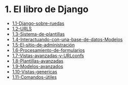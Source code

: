# 1. El libro de Django



[comment]:STARTING_GENERATED_TOC

* [1.1-Django-sobre-ruedas](<./content/1.1-Django-sobre-ruedas.md>)
* [1.2-URLS](<./content/1.2-URLS.md>)
* [1.3-Sistema-de-plantillas](<./content/1.3-Sistema-de-plantillas.md>)
* [1.4-Interactuando-con-una-base-de-datos-Modelos](<./content/1.4-Interactuando-con-una-base-de-datos-Modelos.md>)
* [1.5-El-sitio-de-administración](<./content/1.5-El-sitio-de-administración.md>)
* [1.6-Procesamiento-de-formularios](<./content/1.6-Procesamiento-de-formularios.md>)
* [1.7-Vistas-avanzadas-y-URLconfs](<./content/1.7-Vistas-avanzadas-y-URLconfs.md>)
* [1.8-Plantillas-avanzadas](<./content/1.8-Plantillas-avanzadas.md>)
* [1.9-Modelos-avanzados](<./content/1.9-Modelos-avanzados.md>)
* [1.10-Vistas-genericas](<./content/1.10-Vistas-genericas.md>)
* [1.11-Comandos-útiles](<./content/1.11-Comandos-útiles.md>)

[comment]:ENDING_GENERATED_TOC
